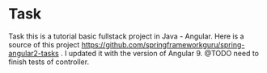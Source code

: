 # Task
Task
this is a tutorial basic fullstack project in Java - Angular. Here is a source of this project https://github.com/springframeworkguru/spring-angular2-tasks . I updated it with the version of Angular 9. @TODO need to finish tests of controller.
